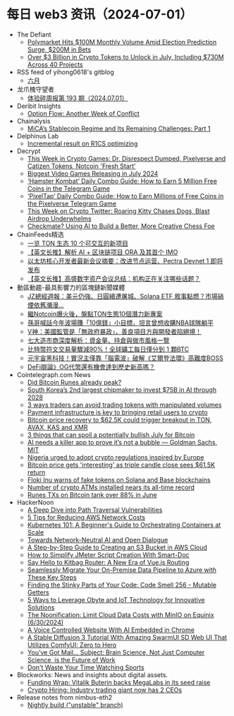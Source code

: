 # 每日 web3 资讯（2024-07-01）

- The Defiant
  - [Polymarket Hits $100M Monthly Volume Amid Election Prediction Surge, $200M in Bets](https://thedefiant.io/news/defi/polymarket-hits-100m-monthly-volume-amid-election-prediction-surge-200m-bets)
  - [Over $3 Billion in Crypto Tokens to Unlock in July, Including $730M Across 40 Projects](https://thedefiant.io/news/markets/over-3-billion-crypto-tokens-to-unlock-july-including-730m-across-40-projects)
- RSS feed of yihong0618's gitblog
  - [六月](https://github.com/yihong0618/gitblog/issues/290)
- 龙爪槐守望者
  - [体验碎周报第 193 期（2024.07.01）](https://www.ftium4.com/ux-weekly-193.html)
- Deribit Insights
  - [Option Flow: Another Week of Conflict](https://insights.deribit.com/option-flows/option-flow-another-week-of-conflict/)
- Chainalysis
  - [MiCA’s Stablecoin Regime and Its Remaining Challenges: Part 1](https://www.chainalysis.com/blog/mica-stablecoin-regime-challenges-part-1/)
- Delphinus Lab
  - [Incremental result on R1CS optimizing](https://delphinuslab.com/2024/06/30/incremental-result-on-r1cs-optimizing/)
- Decrypt
  - [This Week in Crypto Games: Dr. Disrespect Dumped, Pixelverse and Catizen Tokens, Notcoin 'Fresh Start'](https://decrypt.co/237559/this-week-crypto-games-dr-disrespect-pixelverse-catizen-tokens-notcoin)
  - [Biggest Video Games Releasing in July 2024](https://decrypt.co/237720/biggest-video-games-releasing-july-2024)
  - [‘Hamster Kombat’ Daily Combo Guide: How to Earn 5 Million Free Coins in the Telegram Game](https://decrypt.co/resources/hamster-kombat-daily-combo-guide-earn-5-million-free-coins)
  - [‘PixelTap’ Daily Combo Guide: How to Earn Millions of Free Coins in the Pixelverse Telegram Game](https://decrypt.co/resources/pixeltap-daily-combo-guide-earn-free-coins-pixelverse-telegram-game)
  - [This Week on Crypto Twitter: Roaring Kitty Chases Dogs, Blast Airdrop Underwhelms](https://decrypt.co/237582/this-week-crypto-twitter-roaring-kitty-chewy-blast-airdrop)
  - [Checkmate? Using AI to Build a Better, More Creative Chess Foe](https://decrypt.co/237600/checkmate-ai-build-better-creative-chess-foe)
- ChainFeeds精选
  - [一览 TON 生态 10 个可交互的新项目](https://www.chainfeeds.xyz/feed/detail/2b172471-8487-4e15-a466-4dff75120ba6)
  - [【英文长推】解析 AI + 区块链项目 ORA 及其首个 IMO](https://www.chainfeeds.xyz/feed/detail/57aa8973-6546-4ae4-8682-122f90a185ab)
  - [以太坊核心开发者最新会议摘要：改进节点运营、Pectra Devnet 1 即将发布](https://www.chainfeeds.xyz/feed/detail/6b9793d5-ed62-4907-9c8d-e075957d7954)
  - [【英文长推】高盛数字资产会议总结：机构正在关注哪些话题？](https://www.chainfeeds.xyz/feed/detail/00c0bd60-6bb1-4bb7-bae7-32d01496c0fb)
- 動區動趨-最具影響力的區塊鏈新聞媒體
  - [JZ總經週報：美元仍強、日圓續遭屠城、Solana ETF 敘事點燃？市場硝煙依舊瀰漫…](https://www.blocktempo.com/jz-weekly-macro-report-solana-etf-narrative-ignite/)
  - [繼Notcoin爆火後，盤點TON生態10個潛力新專案](https://www.blocktempo.com/after-the-notcoin-boom-a-look-at-10-promising-new-projects-in-the-ton-ecosystem/)
  - [孫哥喊話今年波場賺「10億鎂」小目標，坦言曾想收購NBA球隊躺平](https://www.blocktempo.com/justin-sun-set-a-small-goal-for-himself-achieve-1b-in-revenue-for-the-tron/)
  - [V神：美國監管是「無政府暴政」，善良項目方與開發者陷絕境！](https://www.blocktempo.com/vitalik-buterin-us-regulation-is-anarcho-tyranny/)
  - [七大造市商深度解析：資金量、持倉與做市風格一覽](https://www.blocktempo.com/in-depth-analysis-of-the-top-seven-market-makers/)
  - [比特幣符文交易量驟減90%！全球礦工每日僅分到 1 顆BTC](https://www.blocktempo.com/rune-transaction-volume-plummets-90/)
  - [元宇宙黑科技！實況主僅靠「腦電波」破解《艾爾登法環》高難度BOSS](https://www.blocktempo.com/conquering-elden-ring-with-the-power-of-thought/)
  - [DeFi辯論》OG代幣還有機會達到歷史新高嗎？](https://www.blocktempo.com/debate-on-defi-tokens-can-og-token-reach-its-ath-again/)
- Cointelegraph.com News
  - [Did Bitcoin Runes already peak?](https://cointelegraph.com/news/did-bitcoin-runes-already-peak)
  - [South Korea’s 2nd largest chipmaker to invest $75B in AI through 2028](https://cointelegraph.com/news/south-korea-2nd-largest-chipmaker-invest-75-billionai-artificial-intelligence-2028)
  - [3 ways traders can avoid trading tokens with manipulated volumes](https://cointelegraph.com/news/3-ways-traders-can-avoid-trading-tokens-with-manipulated-volumes)
  - [Payment infrastructure is key to bringing retail users to crypto](https://cointelegraph.com/news/payment-infrastructure-is-the-key-to-bringing-retail-users-to-crypto)
  - [Bitcoin price recovery to $62.5K could trigger breakout in TON, AVAX, KAS and XMR](https://cointelegraph.com/news/bitcoin-price-recovery-to-62-5k-could-trigger-breakout-in-ton-avax-kas-and-xmr)
  - [3 things that can spoil a potentially bullish July for Bitcoin](https://cointelegraph.com/news/3-things-spoil-bullish-july-for-bitcoin)
  - [AI needs a killer app to prove it’s not a bubble — Goldman Sachs, MIT](https://cointelegraph.com/news/ai-artificial-intelligence-killer-app-prove-bubble-goldman-sachs-mit)
  - [Nigeria urged to adopt crypto regulations inspired by Europe](https://cointelegraph.com/news/ecowas-crypto-regulations-inspired-by-mica)
  - [Bitcoin price gets &#039;interesting&#039; as triple candle close sees $61.5K return](https://cointelegraph.com/news/bitcoin-price-interesting-triple-candle-61-5-k)
  - [Floki Inu warns of fake tokens on Solana and Base blockchains](https://cointelegraph.com/news/floki-inu-warns-of-unauthorized-tokens-on-solana-base)
  - [Number of crypto ATMs installed nears its all-time record](https://cointelegraph.com/news/crypto-atm-installations-inch-toward-all-time-high)
  - [Runes TXs on Bitcoin tank over 88% in June](https://cointelegraph.com/news/bitcoin-runes-transactions-fall-to-lowest-levels)
- HackerNoon
  - [A Deep Dive into Path Traversal Vulnerabilities](https://hackernoon.com/a-deep-dive-into-path-traversal-vulnerabilities?source=rss)
  - [5 Tips for Reducing AWS Network Costs](https://hackernoon.com/5-tips-for-reducing-aws-network-costs?source=rss)
  - [Kubernetes 101: A Beginner's Guide to Orchestrating Containers at Scale](https://hackernoon.com/kubernetes-101-a-beginners-guide-to-orchestrating-containers-at-scale?source=rss)
  - [Towards Network-Neutral AI and Open Dialogue](https://hackernoon.com/towards-network-neutral-ai-and-open-dialogue?source=rss)
  - [A Step-by-Step Guide to Creating an S3 Bucket in AWS Cloud](https://hackernoon.com/a-step-by-step-guide-to-creating-an-s3-bucket-in-aws-cloud?source=rss)
  - [How to Simplify JMeter Script Creation With Smart-Doc](https://hackernoon.com/how-to-simplify-jmeter-script-creation-with-smart-doc?source=rss)
  - [Say Hello to Kitbag Router: A New Era of Vue.js Routing](https://hackernoon.com/say-hello-to-kitbag-router-a-new-era-of-vuejs-routing?source=rss)
  - [Seamlessly Migrate Your On-Premise Data Pipeline to Azure with These Key Steps](https://hackernoon.com/seamlessly-migrate-your-on-premise-data-pipeline-to-azure-with-these-key-steps?source=rss)
  - [Finding the Stinky Parts of Your Code: Code Smell 256 - Mutable Getters](https://hackernoon.com/finding-the-stinky-parts-of-your-code-code-smell-256-mutable-getters?source=rss)
  - [5 Ways to Leverage Obyte and IoT Technology for Innovative Solutions](https://hackernoon.com/5-ways-to-leverage-obyte-and-iot-technology-for-innovative-solutions?source=rss)
  - [The Noonification: Limit Cloud Data Costs with MinIO on Equinix (6/30/2024)](https://hackernoon.com/6-30-2024-noonification?source=rss)
  - [A Voice Controlled Website With AI Embedded in Chrome](https://hackernoon.com/a-voice-controlled-website-with-ai-embedded-in-chrome?source=rss)
  - [A Stable Diffusion 3 Tutorial With Amazing SwarmUI SD Web UI That Utilizes ComfyUI: Zero to Hero](https://hackernoon.com/a-stable-diffusion-3-tutorial-with-amazing-swarmui-sd-web-ui-that-utilizes-comfyui-zero-to-hero?source=rss)
  - [You’ve Got Mail… Subject: Brain Science, Not Just Computer Science, is the Future of Work](https://hackernoon.com/youve-got-mail-subject-brain-science-not-just-computer-science-is-the-future-of-work?source=rss)
  - [Don't Waste Your Time Watching Sports](https://hackernoon.com/dont-waste-your-time-watching-sports?source=rss)
- Blockworks: News and insights about digital assets.
  - [Funding Wrap: Vitalik Buterin backs MegaLabs in its seed raise](https://blockworks.co/news/vitalik-buterin-backs-megalabs-raise)
  - [Crypto Hiring: Industry trading giant now has 2 CEOs](https://blockworks.co/news/jump-crypto-president-resigns-gsr-adds-ceos)
- Release notes from nimbus-eth2
  - [Nightly build ("unstable" branch)](https://github.com/status-im/nimbus-eth2/releases/tag/nightly)
